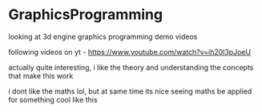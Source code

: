 # GraphicsProgramming
 looking at 3d engine graphics programming demo videos

following videos on yt - https://www.youtube.com/watch?v=ih20l3pJoeU

actually quite interesting, i like the theory and understanding the concepts that make this work

i dont like the maths lol, but at same time its nice seeing maths be applied for something cool like this
